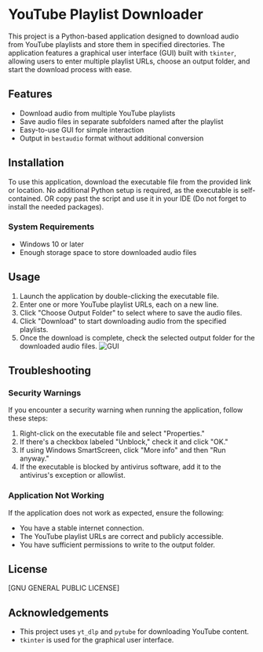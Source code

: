 # YouTube Playlist Downloader

This project is a Python-based application designed to download audio from YouTube playlists and store them in specified directories. The application features a graphical user interface (GUI) built with `tkinter`,
allowing users to enter multiple playlist URLs, choose an output folder, and start the download process with ease.

## Features
- Download audio from multiple YouTube playlists
- Save audio files in separate subfolders named after the playlist
- Easy-to-use GUI for simple interaction
- Output in `bestaudio` format without additional conversion

## Installation
To use this application, download the executable file from the provided link or location. No additional Python setup is required, as the executable is self-contained.
OR copy past the script and use it in your IDE (Do not forget to install the needed packages).

### System Requirements
- Windows 10 or later
- Enough storage space to store downloaded audio files

## Usage
1. Launch the application by double-clicking the executable file.
2. Enter one or more YouTube playlist URLs, each on a new line.
3. Click "Choose Output Folder" to select where to save the audio files.
4. Click "Download" to start downloading audio from the specified playlists.
5. Once the download is complete, check the selected output folder for the downloaded audio files.
![GUI](https://github.com/FAUREBaptiste/YTB-Multiple-Playlist-Downloader/assets/168738566/b3e17b20-09e2-4263-ae93-78c209897254)


## Troubleshooting
### Security Warnings
If you encounter a security warning when running the application, follow these steps:
1. Right-click on the executable file and select "Properties."
2. If there's a checkbox labeled "Unblock," check it and click "OK."
3. If using Windows SmartScreen, click "More info" and then "Run anyway."
4. If the executable is blocked by antivirus software, add it to the antivirus's exception or allowlist.

### Application Not Working
If the application does not work as expected, ensure the following:
- You have a stable internet connection.
- The YouTube playlist URLs are correct and publicly accessible.
- You have sufficient permissions to write to the output folder.

## License
[GNU GENERAL PUBLIC LICENSE]

## Acknowledgements
- This project uses `yt_dlp` and `pytube` for downloading YouTube content.
- `tkinter` is used for the graphical user interface.
  

